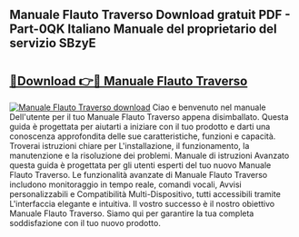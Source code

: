 ## Manuale Flauto Traverso Download gratuit PDF - Part-0QK Italiano Manuale del proprietario del servizio SBzyE

# <h2><a href="http://dfcupm.blite.top/?on=Manuale+Flauto+Traverso">🔗Download 👉🔴 Manuale Flauto Traverso</a></h2>

[![Manuale Flauto Traverso download](https://i.imgur.com/lujVjoI.png)](http://dfcupm.blite.top/?on=Manuale+Flauto+Traverso)
Ciao e benvenuto nel manuale Dell'utente per il tuo Manuale Flauto Traverso appena disimballato. Questa guida è progettata per aiutarti a iniziare con il tuo prodotto e darti una conoscenza approfondita delle sue caratteristiche, funzioni e capacità. Troverai istruzioni chiare per L'installazione, il funzionamento, la manutenzione e la risoluzione dei problemi. Manuale di istruzioni Avanzato questa guida è progettata per gli utenti esperti del tuo nuovo Manuale Flauto Traverso. Le funzionalità avanzate di Manuale Flauto Traverso includono monitoraggio in tempo reale, comandi vocali, Avvisi personalizzabili e Compatibilità Multi-Dispositivo, tutti accessibili tramite L'interfaccia elegante e intuitiva. Il vostro successo è il nostro obiettivo Manuale Flauto Traverso. Siamo qui per garantire la tua completa soddisfazione con il tuo nuovo prodotto.
